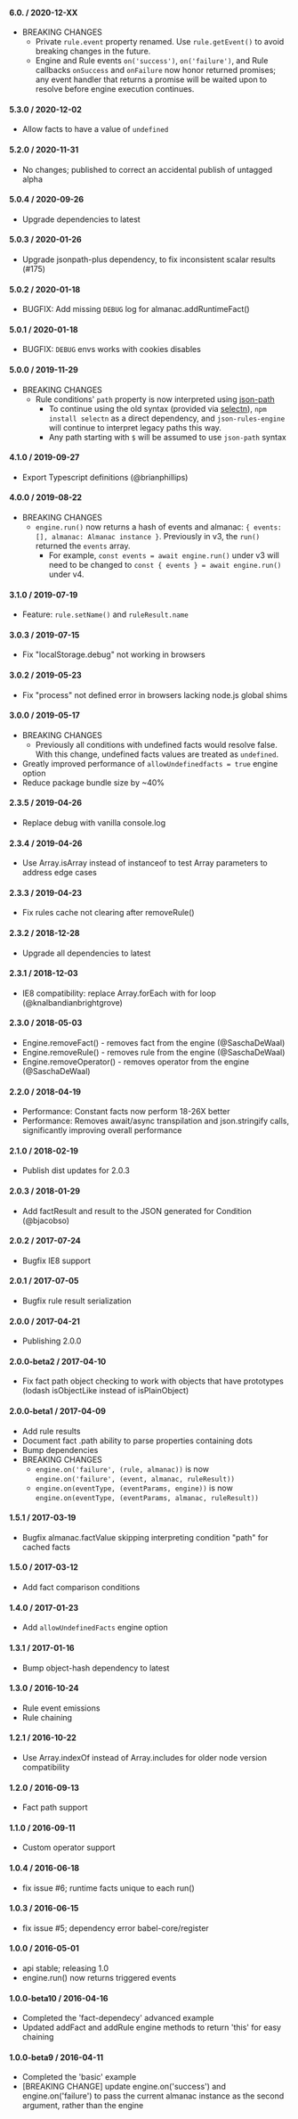 #### 6.0. / 2020-12-XX
  * BREAKING CHANGES
    * Private `rule.event` property renamed. Use `rule.getEvent()` to avoid breaking changes in the future.
    * Engine and Rule events `on('success')`, `on('failure')`, and Rule callbacks `onSuccess` and `onFailure` now honor returned promises; any event handler that returns a promise will be waited upon to resolve before engine execution continues.

#### 5.3.0 / 2020-12-02
  * Allow facts to have a value of `undefined`

#### 5.2.0 / 2020-11-31
  * No changes; published to correct an accidental publish of untagged alpha

#### 5.0.4 / 2020-09-26
  * Upgrade dependencies to latest

#### 5.0.3 / 2020-01-26
  * Upgrade jsonpath-plus dependency, to fix inconsistent scalar results (#175)

#### 5.0.2 / 2020-01-18
* BUGFIX: Add missing `DEBUG` log for almanac.addRuntimeFact()

#### 5.0.1 / 2020-01-18
* BUGFIX: `DEBUG` envs works with cookies disables

#### 5.0.0 / 2019-11-29
  * BREAKING CHANGES
    * Rule conditions' `path` property is now interpreted using [json-path](https://goessner.net/articles/JsonPath/)
      * To continue using the old syntax (provided via [selectn](https://github.com/wilmoore/selectn.js)), `npm install selectn` as a direct dependency, and `json-rules-engine` will continue to interpret legacy paths this way.
      * Any path starting with `$` will be assumed to use `json-path` syntax

#### 4.1.0 / 2019-09-27
  * Export Typescript definitions (@brianphillips)

#### 4.0.0 / 2019-08-22
  * BREAKING CHANGES
    * `engine.run()` now returns a hash of events and almanac: `{ events: [], almanac: Almanac instance }`. Previously in v3, the `run()` returned the `events` array.
       *  For example, `const events = await engine.run()` under v3 will need to be changed to `const { events } = await engine.run()` under v4.

#### 3.1.0 / 2019-07-19
  * Feature: `rule.setName()` and `ruleResult.name`

#### 3.0.3 / 2019-07-15
  * Fix "localStorage.debug" not working in browsers

#### 3.0.2 / 2019-05-23
  * Fix "process" not defined error in browsers lacking node.js global shims

#### 3.0.0 / 2019-05-17
  * BREAKING CHANGES
    * Previously all conditions with undefined facts would resolve false. With this change, undefined facts values are treated as `undefined`.
  * Greatly improved performance of `allowUndefinedfacts = true` engine option
  * Reduce package bundle size by ~40%

#### 2.3.5 / 2019-04-26
  * Replace debug with vanilla console.log

#### 2.3.4 / 2019-04-26
  * Use Array.isArray instead of instanceof to test Array parameters to address edge cases

#### 2.3.3 / 2019-04-23
  * Fix rules cache not clearing after removeRule()

#### 2.3.2 / 2018-12-28
  * Upgrade all dependencies to latest

#### 2.3.1 / 2018-12-03
  * IE8 compatibility: replace Array.forEach with for loop (@knalbandianbrightgrove)

#### 2.3.0 / 2018-05-03
  * Engine.removeFact() - removes fact from the engine (@SaschaDeWaal)
  * Engine.removeRule() - removes rule from the engine (@SaschaDeWaal)
  * Engine.removeOperator() - removes operator from the engine (@SaschaDeWaal)

#### 2.2.0 / 2018-04-19
  * Performance: Constant facts now perform 18-26X better
  * Performance: Removes await/async transpilation and json.stringify calls, significantly improving overall performance

#### 2.1.0 / 2018-02-19
  * Publish dist updates for 2.0.3

#### 2.0.3 / 2018-01-29
  * Add factResult and result to the JSON generated for Condition (@bjacobso)

#### 2.0.2 / 2017-07-24
  * Bugfix IE8 support

#### 2.0.1 / 2017-07-05
  * Bugfix rule result serialization

#### 2.0.0 / 2017-04-21
  * Publishing 2.0.0

#### 2.0.0-beta2 / 2017-04-10
  * Fix fact path object checking to work with objects that have prototypes (lodash isObjectLike instead of isPlainObject)

#### 2.0.0-beta1 / 2017-04-09
  * Add rule results
  * Document fact .path ability to parse properties containing dots
  * Bump dependencies
  * BREAKING CHANGES
    * `engine.on('failure', (rule, almanac))` is now `engine.on('failure', (event, almanac, ruleResult))`
    * `engine.on(eventType, (eventParams, engine))` is now `engine.on(eventType, (eventParams, almanac, ruleResult))`

#### 1.5.1 / 2017-03-19
  * Bugfix almanac.factValue skipping interpreting condition "path" for cached facts

#### 1.5.0 / 2017-03-12
  * Add fact comparison conditions

#### 1.4.0 / 2017-01-23
  * Add `allowUndefinedFacts` engine option

#### 1.3.1 / 2017-01-16
  * Bump object-hash dependency to latest

#### 1.3.0 / 2016-10-24
  * Rule event emissions
  * Rule chaining

#### 1.2.1 / 2016-10-22
  * Use Array.indexOf instead of Array.includes for older node version compatibility

#### 1.2.0 / 2016-09-13
  * Fact path support

#### 1.1.0 / 2016-09-11
  * Custom operator support

#### 1.0.4 / 2016-06-18
  * fix issue #6; runtime facts unique to each run()

#### 1.0.3 / 2016-06-15
  * fix issue #5; dependency error babel-core/register

#### 1.0.0 / 2016-05-01
  * api stable; releasing 1.0
  * engine.run() now returns triggered events

#### 1.0.0-beta10 / 2016-04-16
  * Completed the 'fact-dependecy' advanced example
  * Updated addFact and addRule engine methods to return 'this' for easy chaining

#### 1.0.0-beta9 / 2016-04-11
  * Completed the 'basic' example
  * [BREAKING CHANGE] update engine.on('success') and engine.on('failure') to pass the current almanac instance as the second argument, rather than the engine

